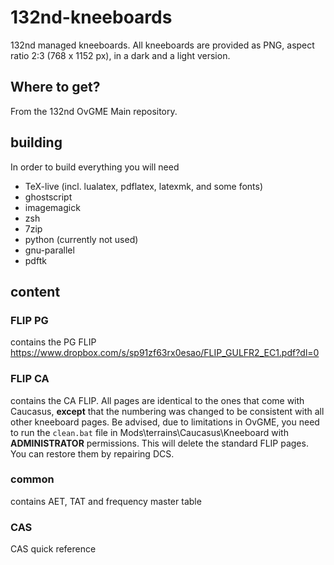 # 132nd-kneeboards
132nd managed kneeboards. All kneeboards are provided as PNG, aspect ratio 2:3 (768 x 1152 px), in a dark and a light version. 

## Where to get?
From the 132nd OvGME Main repository.

## building
In order to build everything you will need
* TeX-live (incl. lualatex, pdflatex, latexmk, and some fonts)
* ghostscript
* imagemagick
* zsh
* 7zip
* python (currently not used)
* gnu-parallel
* pdftk

## content

### FLIP PG
contains the PG FLIP https://www.dropbox.com/s/sp91zf63rx0esao/FLIP_GULFR2_EC1.pdf?dl=0 

### FLIP CA
contains the CA FLIP. All pages are identical to the ones that come with Caucasus, **except** that the numbering was changed to be consistent with all other kneeboard pages. Be advised, due to limitations in OvGME, you need to run the `clean.bat` file in Mods\terrains\Caucasus\Kneeboard with **ADMINISTRATOR** permissions. This will delete the standard FLIP pages. You can restore them by repairing DCS.  

### common
contains AET, TAT and frequency master table

### CAS
CAS quick reference
